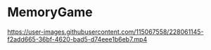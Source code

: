# MemoryGame

https://user-images.githubusercontent.com/115067558/228061145-f2add665-36bf-4620-bad5-d74eee1b6eb7.mp4

</video>
